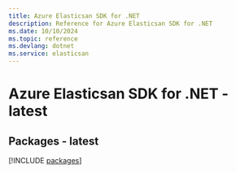 ```yaml
---
title: Azure Elasticsan SDK for .NET
description: Reference for Azure Elasticsan SDK for .NET
ms.date: 10/10/2024
ms.topic: reference
ms.devlang: dotnet
ms.service: elasticsan
---
```

# Azure Elasticsan SDK for .NET - latest
## Packages - latest
[!INCLUDE [packages](elasticsan-index.md)]